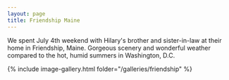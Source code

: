 ```yaml
---
layout: page
title: Friendship Maine
---
```

We spent July 4th weekend with Hilary's brother and sister-in-law at their home in Friendship, Maine.  Gorgeous scenery and wonderful weather compared to the hot, humid summers in Washington, D.C.

{% include image-gallery.html folder="/galleries/friendship" %}
